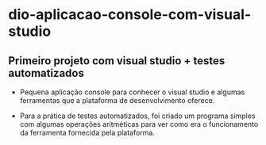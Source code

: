 # dio-aplicacao-console-com-visual-studio

## Primeiro projeto com visual studio + testes automatizados

* Pequena aplicação console para conhecer o visual studio e algumas ferramentas que a plataforma de desenvolvimento oferece.


* Para a prática de testes automatizados, foi criado um programa simples com algumas operações aritméticas para ver como era
o funcionamento da ferramenta fornecida pela plataforma.
